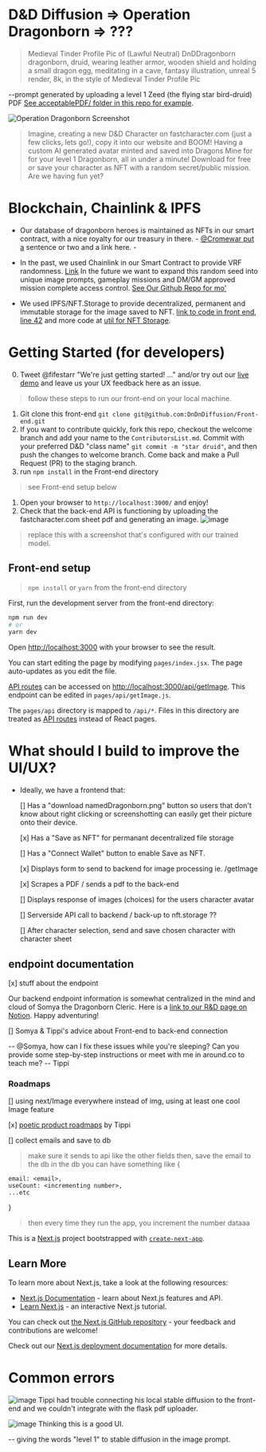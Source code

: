 # D&D Diffusion => Operation Dragonborn => ???

> Medieval Tinder Profile Pic of (Lawful Neutral) DnDDragonborn dragonborn, druid, wearing leather armor, wooden shield and holding a small dragon egg, meditating in a cave, fantasy illustration, unreal 5 render, 8k, in the style of Medieval Tinder Profile Pic

--prompt generated by uploading a level 1 Zeed (the flying star bird-druid) PDF [See acceptablePDF/ folder in this repo for example](https://github.com/DnDnDiffusion/Front-end/tree/main/acceptablePDF).

![Operation Dragonborn Screenshot](https://user-images.githubusercontent.com/62179036/209491144-9abfa5d7-dd30-402d-b93e-540b8c4e5f94.png)

> Imagine, creating a new D&D Character on fastcharacter.com (just a few clicks, lets go!), copy it into our website and BOOM! Having a custom AI generated avatar minted and saved into Dragons Mine for for your level 1 Dragonborn, all in under a minute! Download for free or save your character as NFT with a random secret/public mission. Are we having fun yet?

# Blockchain, Chainlink & IPFS

- Our database of dragonborn heroes is maintained as NFTs in our smart contract, with a nice royalty for our treasury in there.  - [@Cromewar put a](https://danj-o.notion.site/Just-regular-NFTs-7e555cc179684be58edf002b0f5b645d) sentence or two and a link here. -

- In the past, we used Chainlink in our Smart Contract to provide VRF randomness. [Link](https://goerli.etherscan.io/address/0xa41a00db6c90b969252b38580e36b5241c16de85) In the future we want to expand this random seed into unique image prompts, gameplay missions and DM/GM approved mission complete access control.  [See Our Github Repo for mo'](https://github.com/DnDnDiffusion/scaffold-dnd)

- We used IPFS/NFT.Storage to provide decentralized, permanent and immutable storage for the image saved to NFT. [link to code in front end, line 42](https://github.com/DnDnDiffusion/Front-end/blob/0d8ea121eb9e9f05550a99e6ae4e6887642e5e1b/pages/index.jsx#L42) and more code at [util for NFT Storage](https://github.com/DnDnDiffusion/Front-end/blob/main/utils/web3utils.js).

# Getting Started (for developers)

0. Tweet @fifestarr "We're just getting started! ..." and/or try out our [live demo](https://operation-dragonborn.vercel.app/) and leave us your UX feedback here as an issue.  

> follow these steps to run our front-end on your local machine.
1. Git clone this front-end `git clone git@github.com:DnDnDiffusion/Front-end.git`
1. If you want to contribute quickly, fork this repo, checkout the welcome branch and add your name to the `ContributorsList.md`. Commit with your preferred D&D "class name" `git commit -m "star druid"`, and then push the changes to welcome branch.  Come back and make a Pull Request (PR) to the staging branch.
1. run `npm install` in the Front-end directory
> see Front-end setup below
1. Open your browser to `http://localhost:3000/` and enjoy!
1. Check that the back-end API is functioning by uploading the fastcharacter.com sheet pdf and generating an image.
![image](https://user-images.githubusercontent.com/62179036/209493360-d79c07f5-70cb-4f5d-ab3b-f312557ada2c.png)
> replace this with a screenshot that's configured with our trained model.

## Front-end setup

> `npm install` or `yarn` from the front-end directory

First, run the development server from the front-end directory:

```bash
npm run dev
# or
yarn dev
```

Open [http://localhost:3000](http://localhost:3000) with your browser to see the result.

You can start editing the page by modifying `pages/index.jsx`. The page auto-updates as you edit the file.

[API routes](https://nextjs.org/docs/api-routes/introduction) can be accessed on [http://localhost:3000/api/getImage](http://localhost:3000/api/getImage). This endpoint can be edited in `pages/api/getImage.js`.

The `pages/api` directory is mapped to `/api/*`. Files in this directory are treated as [API routes](https://nextjs.org/docs/api-routes/introduction) instead of React pages.

# What should I build to improve the UI/UX?

- Ideally, we have a frontend that:

  [] Has a "download namedDragonborn.png" button so users that don't know about right clicking or screenshotting can easily get their picture onto their device.

  [x] Has a "Save as NFT" for permanant decentralized file storage

  [] Has a "Connect Wallet" button to enable Save as NFT.

  [x] Displays form to send to backend for image processing ie. /getImage

  [x] Scrapes a PDF / sends a pdf to the back-end

  [] Displays response of images (choices) for the users character avatar

  [] Serverside API call to backend / back-up to nft.storage ??

  [] After character selection, send and save chosen character with character sheet

## endpoint documentation

[x] stuff about the endpoint

Our backend endpoint information is somewhat centralized in the mind and cloud of Somya the Dragonborn Cleric. Here is a [link to our R&D page on Notion](https://www.notion.so/danj-o/R-D-6575f7b14c5949c0b65215c052c21b17).  Happy adventuring!

[] Somya & Tippi's advice about Front-end to back-end connection

-- @Somya, how can I fix these issues while you're sleeping? Can you provide some step-by-step instructions or meet with me in around.co to teach me? -- Tippi

### Roadmaps

[] using next/Image everywhere instead of img, using at least one cool Image feature

[x] [poetic product roadmaps](https://danj-o.notion.site/Product-Roadmap-S-1-3-bd2480b5be144ba4bef2b8b26ba336fe) by Tippi

[] collect emails and save to db

> make sure it sends to api like the other fields
> then, save the email to the db
> in the db you can have something like
> {

    email: <email>,
    useCount: <incrementing number>,
    ...etc

}

> then every time they run the app, you increment the number
> dataaa

This is a [Next.js](https://nextjs.org/) project bootstrapped with [`create-next-app`](https://github.com/vercel/next.js/tree/canary/packages/create-next-app).

## Learn More

To learn more about Next.js, take a look at the following resources:

- [Next.js Documentation](https://nextjs.org/docs) - learn about Next.js features and API.
- [Learn Next.js](https://nextjs.org/learn) - an interactive Next.js tutorial.

You can check out [the Next.js GitHub repository](https://github.com/vercel/next.js/) - your feedback and contributions are welcome!

Check out our [Next.js deployment documentation](https://nextjs.org/docs/deployment) for more details.

# Common errors

![image](https://user-images.githubusercontent.com/62179036/202824247-ffea9d68-344e-4369-87aa-01421d547cd7.png)
Tippi had trouble connecting his local stable diffusion to the front-end and we couldn't integrate with the flask pdf uploader.

![image](https://user-images.githubusercontent.com/62179036/202823898-aaecbe73-7080-492d-8c74-12aab810636c.png)
Thinking this is a good UI.

-- giving the words "level 1" to stable diffusion in the image prompt.
